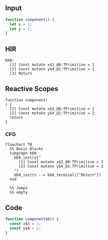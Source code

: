 
## Input

```javascript
function component() {
  let x = 1;
  let y = 2;
}

```

## HIR

```
bb0:
  [1] Const mutate x$3_@0:TPrimitive = 1
  [2] Const mutate y$4_@1:TPrimitive = 2
  [3] Return

```

## Reactive Scopes

```
function component(
) {
  [1] Const mutate x$3_@0:TPrimitive = 1
  [2] Const mutate y$4_@1:TPrimitive = 2
  return
}

```

### CFG

```mermaid
flowchart TB
  %% Basic Blocks
  subgraph bb0
    bb0_instrs["
      [1] Const mutate x$3_@0:TPrimitive = 1
      [2] Const mutate y$4_@1:TPrimitive = 2
    "]
    bb0_instrs --> bb0_terminal(["Return"])
  end

  %% Jumps
  %% empty
```

## Code

```javascript
function component$0() {
  const x$3 = 1;
  const y$4 = 2;
}

```
      